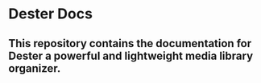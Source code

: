 # Dester Docs

## This repository contains the documentation for Dester a powerful and lightweight media library organizer.